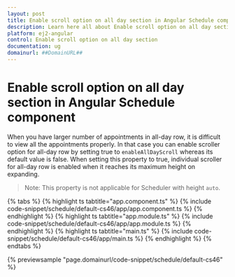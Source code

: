 ```yaml
---
layout: post
title: Enable scroll option on all day section in Angular Schedule component | Syncfusion
description: Learn here all about Enable scroll option on all day section in Syncfusion Angular Schedule component of Syncfusion Essential JS 2 and more.
platform: ej2-angular
control: Enable scroll option on all day section 
documentation: ug
domainurl: ##DomainURL##
---
```


# Enable scroll option on all day section in Angular Schedule component

When you have larger number of appointments in all-day row, it is difficult to view all the appointments properly. In that case you can enable scroller option for all-day row by setting true to `enableAllDayScroll` whereas its default value is false. When setting this property to true, individual scroller for all-day row is enabled when it reaches its maximum height on expanding.

>Note: This property is not applicable for Scheduler with height `auto`.

{% tabs %}
{% highlight ts tabtitle="app.component.ts" %}
{% include code-snippet/schedule/default-cs46/app/app.component.ts %}
{% endhighlight %}
{% highlight ts tabtitle="app.module.ts" %}
{% include code-snippet/schedule/default-cs46/app/app.module.ts %}
{% endhighlight %}
{% highlight ts tabtitle="main.ts" %}
{% include code-snippet/schedule/default-cs46/app/main.ts %}
{% endhighlight %}
{% endtabs %}
  
{% previewsample "page.domainurl/code-snippet/schedule/default-cs46" %}